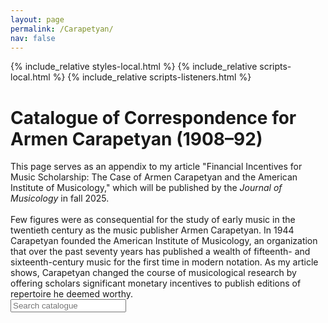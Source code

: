 ```yaml
---
layout: page
permalink: /Carapetyan/
nav: false
---
```


{% include_relative styles-local.html %}
{% include_relative scripts-local.html %}
{% include_relative scripts-listeners.html %}

<div class="page-header">
  <h1>Catalogue of Correspondence for Armen Carapetyan (1908–92)</h1>
</div>

<div class="description">This page serves as an appendix to my article "Financial Incentives for Music Scholarship: The Case of Armen Carapetyan and the American Institute of Musicology," which will be published by the <i>Journal of Musicology</i> in fall 2025. <br><br>Few figures were as consequential for the study of early music in the twentieth century as the music publisher Armen Carapetyan. In 1944 Carapetyan founded the American Institute of Musicology, an organization that over the past seventy years has published a wealth of fifteenth- and sixteenth-century music for the first time in modern notation. As my article shows, Carapetyan changed the course of musicological research by offering scholars significant monetary incentives to publish editions of repertoire he deemed worthy.

</div>

<div class="page-wrapper">
  <div class="filter-bar">
    <input type="text" id="input" placeholder="Search catalogue">
    <span id="search-count"></span>
    <div id="search-interface"></div>
  </div>

  <div id="list"></div>
</div>